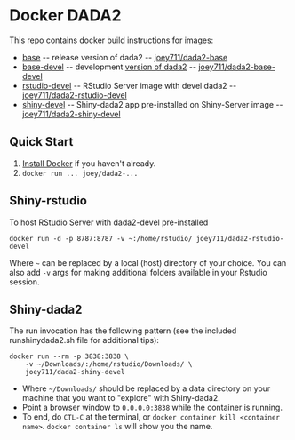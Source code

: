 # Docker DADA2

This repo contains docker build instructions for images:

- [base](https://github.com/joey711/dada2docker/tree/master/base) -- release version of dada2 -- [joey711/dada2-base](https://hub.docker.com/r/joey711/dada2-base/)
- [base-devel](https://github.com/joey711/dada2docker/tree/master/base-devel) -- development [version of dada2](https://github.com/benjjneb/dada2) -- [joey711/dada2-base-devel](https://hub.docker.com/r/joey711/dada2-base-devel/)
- [rstudio-devel](https://github.com/joey711/dada2docker/tree/master/rstudio-devel) -- RStudio Server image with devel dada2 -- [joey711/dada2-rstudio-devel](https://hub.docker.com/r/joey711/dada2-rstudio-devel/)
- [shiny-devel](https://github.com/joey711/dada2docker/tree/master/shiny-devel) -- Shiny-dada2 app pre-installed on Shiny-Server image -- [joey711/dada2-shiny-devel](https://hub.docker.com/r/joey711/dada2-shiny-devel/)

## Quick Start

1. [Install Docker](https://docs.docker.com/engine/installation/) if you haven't already.
2. `docker run ... joey/dada2-...`

## Shiny-rstudio

To host RStudio Server with dada2-devel pre-installed

```
docker run -d -p 8787:8787 -v ~:/home/rstudio/ joey711/dada2-rstudio-devel
```

Where `~` can be replaced by a local (host) directory of your choice.
You can also add `-v` args for making additional folders available in your Rstudio session.

## Shiny-dada2

The run invocation has the following pattern (see the included runshinydada2.sh file for additional tips):

```
docker run --rm -p 3838:3838 \
    -v ~/Downloads/:/home/rstudio/Downloads/ \
    joey711/dada2-shiny-devel
```

- Where `~/Downloads/` should be replaced by a data directory on your machine that you want to "explore" with Shiny-dada2.
- Point a browser window to `0.0.0.0:3838` while the container is running.
- To end, do `CTL-C` at the terminal, or `docker container kill <container name>`. `docker container ls` will show you the name.

